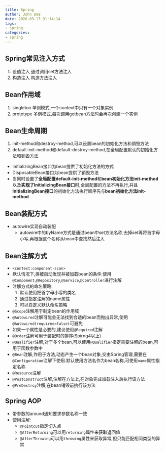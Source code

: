 ```yaml
---
title: Spring
author: John Doe
date: 2020-03-17 01:14:14
tags:
- spring
categories: 
- spring
---
```


## Spring常见注入方式

1. 设值注入
   通过调用set方法注入
2. 构造注入
   构造方法注入

## Bean作用域

1. singleton
   单例模式,一个context中只有一个对象实例
2. prototype
   多例模式,每次调用getbean方法时会再次创建一个实例

<!--more-->

## Bean生命周期

1. init-method和destroy-method,可以设置bean的初始化方法和销毁方法
2. default-init-method和default-destroy-method,在全局配置默认的初始化方法和销毁方法

- InitializingBean接口为bean提供了初始化方法的方式
- DisposableBean接口为bean提供了销毁方法
- 当同时设置了**全局配置default-init-method**和**bean初始化方法init-method**以及**实现了InitializingBean接口**时,全局配置的方法不再执行,并且**InitializingBean接口**的初始化方法执行顺序先与**bean初始化方法init-method**

## Bean装配方式

- autowire实现自动装配
  - autowire中的byName方式是通过bean中set方法名称,去掉set再将首字母小写,再根据这个名称从bean中查找然后注入

## Bean注解方式

- `<context:component-scan>`
- 默认情况下,类被自动发现并被加载bean的条件:使用`@Component`,`@Repository`,`@Service`,`@Controller`进行注解
- 注解方式的命名策略:
    1. 默认使用把首字母小写的类名
    2. 通过指定注解的name属性
    3. 可以自定义默认命名策略
- `@Scope`注解用于制定bean的作用域
- `@Autowired`注解可能会无法找到合适的bean而抛出异常,使用`@Autowired(required=false)`可避免
- 如果一个属性是必要的,建议使用`@Required`注解
- `@Order`注解可用于装配时的排序(Spirng4以上)
- `@Qualifier`注解,对于多个bean,可以使用`@Qualifier`指定需要注解的bean,可用于函数参数中
- `@Bean`注解,作用于方法,动态产生一个bean对象,交由Spring管理,需要在`@Configuration`注解下使用.默认使用方法名作为bean名称,可使用`name`属性指定名称
- `@Resource`注解
- `@PostConstruct`注解,注解在方法上,在对象完成加载注入后执行该方法
- `@PreDestroy`注解,在bean销毁前执行该方法

## Spring AOP

- 带参数的around通知要求参数名称一致
- 使用注解:
  - `@Pointcut`指定切入点
  - `@AfterReturning`可以用`returning`属性来获取返回值
  - `@AfterThrowing`可以用`throwing`属性来获取异常,但只能匹配相同类型的异常
